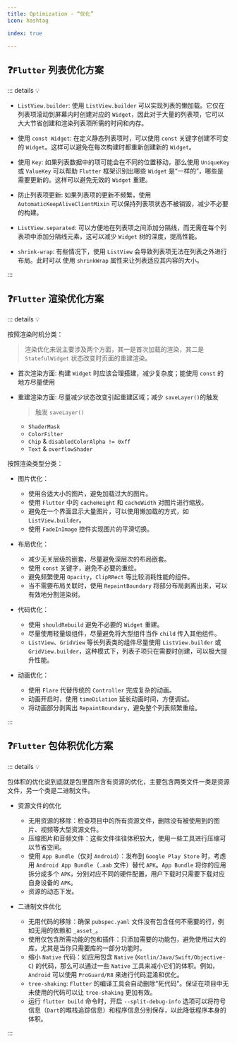 ```yaml
---
title: Optimization - “优化”
icon: hashtag

index: true

---
```


<!-- more -->

## ❓`Flutter` 列表优化方案

::: details 💡 

  - `ListView.builder`: 使用 `ListView.builder` 可以实现列表的懒加载。它仅在列表项滚动到屏幕内时创建对应的 `Widget`，因此对于大量的列表项，它可以大大节省创建和渲染列表项所需的时间和内存。

  - 使用 `const Widget`: 在定义静态列表项时，可以使用 `const` 关键字创建不可变的 `Widget`。这样可以避免在每次构建时都重新创建新的 `Widget`。

  - 使用 `Key`: 如果列表数据中的项可能会在不同的位置移动，那么使用 `UniqueKey` 或 `ValueKey` 可以帮助 `Flutter` 框架识别出哪些 `Widget` 是“一样的”，哪些是需要更新的。这样可以避免无效的 `Widget` 重建。

  - 防止列表项更新: 如果列表项的更新不频繁，使用 `AutomaticKeepAliveClientMixin` 可以保持列表项状态不被销毁，减少不必要的构建。

  - `ListView.separated`: 可以方便地在列表项之间添加分隔线，而无需在每个列表项中添加分隔线元素，这可以减少 `Widget` 树的深度，提高性能。

  - `shrink-wrap`: 有些情况下，使用 `ListView` 会导致列表项无法在列表之外进行布局。此时可以 使用 `shrinkWrap` 属性来让列表适应其内容的大小。

:::

## ❓`Flutter` 渲染优化方案

::: details 💡 

按照渲染时机分类：
  > 渲染优化来说主要涉及两个方面，其一是首次加载的渲染，其二是 `StatefulWidget` 状态改变时页面的重建渲染。
  
  - 首次渲染方面: 构建 `Widget` 时应该合理搭建，减少复杂度；能使用 `const` 的地方尽量使用
  
  - 重建渲染方面: 尽量减少状态改变引起重建区域；减少 `saveLayer()`的触发
    > 触发 `saveLayer()` 
    * `ShaderMask`
    * `ColorFilter`
    * `Chip` & `disabledColorAlpha != 0xff`
    * `Text` & `overflowShader`

按照渲染类型分类：

  - 图片优化：
    * 使用合适大小的图片，避免加载过大的图片。
    * 使用 `Flutter` 中的 `cacheHeight` 和 `cacheWidth` 对图片进行缩放。
    * 避免在一个界面显示大量图片，可以使用懒加载的方式，如 `ListView.builder`。
    * 使用 `FadeInImage` 控件实现图片的平滑切换。

  - 布局优化：
    * 减少无关层级的嵌套，尽量避免深层次的布局嵌套。
    * 使用 `const` 关键字，避免不必要的重绘。
    * 避免频繁使用 `Opacity`，`ClipRRect` 等比较消耗性能的组件。
    * 当不需要布局关联时，使用 `RepaintBoundary` 将部分布局剥离出来，可以有效地分割渲染树。

  - 代码优化：
    * 使用 `shouldRebuild` 避免不必要的 `Widget` 重建。
    * 尽量使用轻量级组件，尽量避免将大型组件当作 `child` 传入其他组件。
    * `ListView`、`GridView` 等长列表类的组件尽量使用 `ListView.builder` 或 `GridView.builder`，这种模式下，列表子项只在需要时创建，可以极大提升性能。

  - 动画优化：
    * 使用 `Flare` 代替传统的 `Controller` 完成复杂的动画。
    * 动画开启时，使用 `timeDilation` 延长动画时间，方便调试。
    * 将动画部分剥离出 `RepaintBoundary`，避免整个列表频繁重绘。

:::

## ❓`Flutter` 包体积优化方案

::: details 💡 

包体积的优化说到底就是包里面所含有资源的优化，主要包含两类文件一类是资源文件，另一个类是二进制文件。
  
  - 资源文件的优化
    
    * 无用资源的移除：检查项目中的所有资源文件，删除没有被使用到的图片、视频等大型资源文件。
    * 压缩图片和音频文件：这些文件往往体积较大，使用一些工具进行压缩可以节省空间。
    * 使用 `App Bundle`（仅对 `Android`）：发布到 `Google Play Store` 时，考虑用 `Android App Bundle`（`.aab` 文件）替代 `APK`。`App Bundle` 将你的应用拆分成多个 `APK`，分别对应不同的硬件配置，用户下载时只需要下载对应自身设备的 `APK`。
    * 资源的动态下发。

  - 二进制文件优化
    
    * 无用代码的移除：确保 `pubspec.yaml` 文件没有包含任何不需要的行，例如无用的依赖和 `_asset_`。
    * 使用仅包含所需功能的包和插件：只添加需要的功能包，避免使用过大的库，尤其是当你只需要库的一部分功能时。
    * 缩小 `Native` 代码：如应用包含 `Native` (`Kotlin/Java/Swift/Objective-C`) 的代码，那么可以通过一些  `Native` 工具来减小它们的体积。例如，`Android` 可以使用 `ProGuard/R8` 来进行代码混淆和优化。
    * `tree-shaking`: `Flutter` 的编译工具会自动删除“死代码”。保证在项目中无未使用的代码可以让 `tree-shaking` 更加有效。    
    * 运行 `flutter build` 命令时，开启 `--split-debug-info` 选项可以将符号信息（`Dart`的堆栈追踪信息）和程序信息分别保存，以此降低程序本身的体积。
    
:::